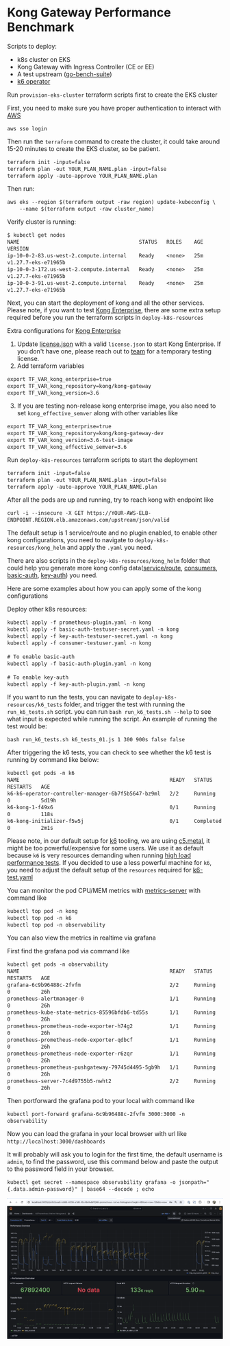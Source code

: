 Kong Gateway Performance Benchmark
==================================

Scripts to deploy:
- k8s cluster on EKS
- Kong Gateway with Ingress Controller (CE or EE)
- A test upstream ([go-bench-suite](https://github.com/asoorm/go-bench-suite))
- [k6 operator](https://github.com/grafana/k6-operator)


Run `provision-eks-cluster` terraform scripts first to create the EKS cluster

First, you need to make sure you have proper authentication to interact with [AWS](https://docs.aws.amazon.com/cli/latest/userguide/sso-configure-profile-token.html)
```
aws sso login
```
Then run the `terraform` command to create the cluster, it could take around 15-20 minutes to create the EKS cluster, so be patient. 
```
terraform init -input=false  
terraform plan -out YOUR_PLAN_NAME.plan -input=false
terraform apply -auto-approve YOUR_PLAN_NAME.plan
```

Then run:
```
aws eks --region $(terraform output -raw region) update-kubeconfig \
    --name $(terraform output -raw cluster_name)
```

Verify cluster is running:
```
$ kubectl get nodes
NAME                                       STATUS   ROLES    AGE   VERSION
ip-10-0-2-83.us-west-2.compute.internal    Ready    <none>   25m   v1.27.7-eks-e71965b
ip-10-0-3-172.us-west-2.compute.internal   Ready    <none>   25m   v1.27.7-eks-e71965b
ip-10-0-3-91.us-west-2.compute.internal    Ready    <none>   25m   v1.27.7-eks-e71965b
```

Next, you can start the deployment of kong and all the other services. Please note, if you want to test [Kong Enterprise](https://konghq.com/products/kong-enterprise), there are some extra setup required before you run the terraform scripts in `deploy-k8s-resources`

Extra configurations for [Kong Enterprise](https://konghq.com/products/kong-enterprise)
1. Update [license.json](https://github.com/Kong/kong-gateway-performance-benchmark/blob/main/deploy-k8s-resources/kong_helm/license.json) with a valid `license.json` to start Kong Enterprise. If you don't have one, please reach out to [team](mailto:bizdev@konghq.com?subject=[GitHub]%20Source%20Han%20Sans) for a temporary testing license.
2. Add terraform variables
```
export TF_VAR_kong_enterprise=true
export TF_VAR_kong_repository=kong/kong-gateway
export TF_VAR_kong_version=3.6
```
3. If you are testing non-release kong enterprise image, you also need to set `kong_effective_semver` along with other variables like 
```
export TF_VAR_kong_enterprise=true
export TF_VAR_kong_repository=kong/kong-gateway-dev
export TF_VAR_kong_version=3.6-test-image
export TF_VAR_kong_effective_semver=3.6
```

Run `deploy-k8s-resources` terraform scripts to start the deployment
```
terraform init -input=false  
terraform plan -out YOUR_PLAN_NAME.plan -input=false
terraform apply -auto-approve YOUR_PLAN_NAME.plan
```

After all the pods are up and running, try to reach kong with endpoint like 
```
curl -i --insecure -X GET https://YOUR-AWS-ELB-ENDPOINT.REGION.elb.amazonaws.com/upstream/json/valid
```

The default setup is 1 service/route and no plugin enabled, to enable other kong configurations, you need to navigate to `deploy-k8s-resources/kong_helm` and apply the `.yaml` you need. 

There are also scripts in the `deploy-k8s-resources/kong_helm` folder that could help you generate more kong config data([service/route](https://github.com/Kong/kong-gateway-performance-benchmark/blob/main/deploy-k8s-resources/kong_helm/upstream-generator.sh), [consumers](https://github.com/Kong/kong-gateway-performance-benchmark/blob/main/deploy-k8s-resources/kong_helm/consumer-generator.sh), [basic-auth](https://github.com/Kong/kong-gateway-performance-benchmark/blob/main/deploy-k8s-resources/kong_helm/basic-auth-testuser-secret-generator.sh), [key-auth](https://github.com/Kong/kong-gateway-performance-benchmark/blob/main/deploy-k8s-resources/kong_helm/key-auth-testuser-secret-generator.sh)) you need. 

Here are some examples about how you can apply some of the kong configurations

Deploy other k8s resources:
```
kubectl apply -f prometheus-plugin.yaml -n kong
kubectl apply -f basic-auth-testuser-secret.yaml -n kong
kubectl apply -f key-auth-testuser-secret.yaml -n kong
kubectl apply -f consumer-testuser.yaml -n kong

# To enable basic-auth
kubectl apply -f basic-auth-plugin.yaml -n kong

# To enable key-auth
kubectl apply -f key-auth-plugin.yaml -n kong

```

If you want to run the tests, you can navigate to `deploy-k8s-resources/k6_tests` folder, and trigger the test with running the `run_k6_tests.sh` script. you can run `bash run_k6_tests.sh --help` to see what input is expected while running the script. An example of running the test would be: 
```
bash run_k6_tests.sh k6_tests_01.js 1 300 900s false false 
```

After triggering the k6 tests, you can check to see whether the k6 test is running by command like below:
```
kubectl get pods -n k6
NAME                                                 READY   STATUS      RESTARTS   AGE
k6-k6-operator-controller-manager-6b7f5b5647-bz9ml   2/2     Running     0          5d19h
k6-kong-1-f49x6                                      0/1     Running     0          118s
k6-kong-initializer-f5w5j                            0/1     Completed   0          2m1s
```

Please note, in our default setup for [k6](https://github.com/Kong/kong-gateway-performance-benchmark/blob/main/provision-eks-cluster/variables.tf) tooling, we are using [c5.metal](https://aws.amazon.com/ec2/instance-types/c5/), it might be too powerful/expensive for some users. We use it as default because `k6` is very resources demanding when running [high load performance tests](https://k6.io/docs/testing-guides/running-large-tests/#hardware-considerations). If you decided to use a less powerful machine for `k6`, you need to adjust the default setup of the `resources` required for [k6-test.yaml](https://github.com/Kong/kong-gateway-performance-benchmark/blob/main/deploy-k8s-resources/k6_tests/k6-test.yaml)


You can monitor the pod CPU/MEM metrics with [metrics-server](https://github.com/kubernetes-sigs/metrics-server) with command like 
```
kubectl top pod -n kong 
kubectl top pod -n k6
kubectl top pod -n observability
```

You can also view the metrics in realtime via grafana

First find the grafana pod via command like 
```
kubectl get pods -n observability 
NAME                                                 READY   STATUS    RESTARTS   AGE
grafana-6c9b96488c-2fvfm                             2/2     Running   0          26h
prometheus-alertmanager-0                            1/1     Running   0          26h
prometheus-kube-state-metrics-85596bfdb6-td55s       1/1     Running   0          26h
prometheus-prometheus-node-exporter-h74g2            1/1     Running   0          26h
prometheus-prometheus-node-exporter-qdbcf            1/1     Running   0          26h
prometheus-prometheus-node-exporter-r6zqr            1/1     Running   0          26h
prometheus-prometheus-pushgateway-79745d4495-5gb9h   1/1     Running   0          26h
prometheus-server-7c4d9755b5-nwht2                   2/2     Running   0          26h
```

Then portforward the grafana pod to your local with command like 
```
kubectl port-forward grafana-6c9b96488c-2fvfm 3000:3000 -n observability
```

Now you can load the grafana in your local browser with url like `http://localhost:3000/dashboards`

It will probably will ask you to login for the first time, the default username is `admin`, to find the password, use this command below and paste the output to the password field in your browser. 
```
kubectl get secret --namespace observability grafana -o jsonpath="{.data.admin-password}" | base64 --decode ; echo
```

![](grafana.gif)

